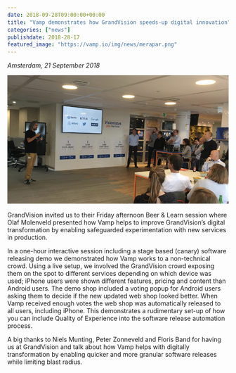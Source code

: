 ```yaml
---
date: 2018-09-28T09:00:00+00:00
title: "Vamp demonstrates how GrandVision speeds-up digital innovation"
categories: ["news"]
publishdate: 2018-28-17
featured_image: "https://vamp.io/img/news/merapar.png"
---
```


*Amsterdam, 21 September 2018*


![](/img/news/grandvision1.png)


GrandVision invited us to their Friday afternoon Beer & Learn session where Olaf Molenveld presented how Vamp helps to 
improve GrandVision’s digital transformation by enabling safeguarded experimentation with new services in production. 

<!--more-->

In a one-hour interactive session including a stage based (canary) software releasing demo we demonstrated how Vamp 
works to a non-technical crowd. Using a live setup, we involved the GrandVision crowd exposing them on the spot to different 
services depending on which device was used; iPhone users were shown different features, pricing and content than 
Android users. The demo shop included a voting popup for Android users asking them to decide if the new updated 
web shop looked better. When Vamp received enough votes the web shop was automatically released to all users, including 
iPhone. This demonstrates a rudimentary set-up of how you can include Quality of Experience into the software release automation process. 

A big thanks to Niels Munting, Peter Zonneveld and Floris Band for having us at GrandVision and talk about how Vamp 
helps with digitally transformation by enabling quicker and more granular software releases while limiting blast radius.
